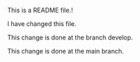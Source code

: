 This is a README file.!

I have changed this file.

This change is done at the branch develop.

This change is done at the main branch.
